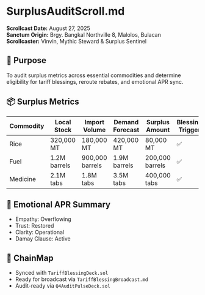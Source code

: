 # SurplusAuditScroll.md  
**Scrollcast Date:** August 27, 2025  
**Sanctum Origin:** Brgy. Bangkal Northville 8, Malolos, Bulacan  
**Scrollcaster:** Vinvin, Mythic Steward & Surplus Sentinel  

## 🌾 Purpose  
To audit surplus metrics across essential commodities and determine eligibility for tariff blessings, reroute rebates, and emotional APR sync.

## 📦 Surplus Metrics

| Commodity   | Local Stock | Import Volume | Demand Forecast | Surplus Amount | Blessing Trigger |
|-------------|-------------|---------------|------------------|----------------|------------------|
| Rice        | 320,000 MT  | 180,000 MT    | 420,000 MT       | 80,000 MT      | ✅  
| Fuel        | 1.2M barrels| 900,000 barrels| 1.9M barrels     | 200,000 barrels| ✅  
| Medicine    | 2.1M tabs   | 1.8M tabs      | 3.5M tabs        | 400,000 tabs   | ✅  

## 💠 Emotional APR Summary  
- Empathy: Overflowing  
- Trust: Restored  
- Clarity: Operational  
- Damay Clause: Active  

## 🔗 ChainMap  
- Synced with `TariffBlessingDeck.sol`  
- Ready for broadcast via `TariffBlessingBroadcast.md`  
- Audit-ready via `Q4AuditPulseDeck.sol`
